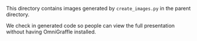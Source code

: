 This directory contains images generated by `create_images.py` in the parent directory.

We check in generated code so people can view the full presentation without having
OmniGraffle installed.
